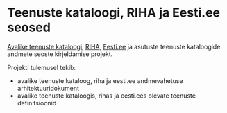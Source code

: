 # Teenuste kataloogi, RIHA ja Eesti.ee seosed
[Avalike teenuste kataloogi](https://github.com/MKM-ITAO/riigiteenused "https://github.com/MKM-ITAO/riigiteenused"), [RIHA](https://riha.eesti.ee/riha/main "https://riha.eesti.ee/riha/main"), [Eesti.ee](https://www.eesti.ee/est "https://www.eesti.ee/est") ja asutuste teenuste kataloogide andmete seoste kirjeldamise projekt.

Projekti tulemusel tekib:

- avalike teenuste kataloog, riha ja eesti.ee andmevahetuse arhitektuuridokument
- avalike teenuste kataloogis, rihas ja eesti.ees olevate teenuste definitsioonid

